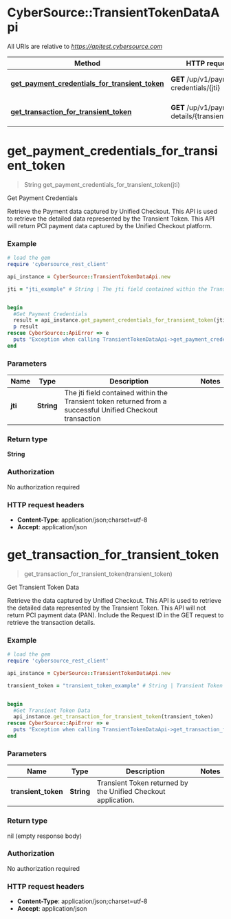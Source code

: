 # CyberSource::TransientTokenDataApi

All URIs are relative to *https://apitest.cybersource.com*

Method | HTTP request | Description
------------- | ------------- | -------------
[**get_payment_credentials_for_transient_token**](TransientTokenDataApi.md#get_payment_credentials_for_transient_token) | **GET** /up/v1/payment-credentials/{jti} | Get Payment Credentials
[**get_transaction_for_transient_token**](TransientTokenDataApi.md#get_transaction_for_transient_token) | **GET** /up/v1/payment-details/{transientToken} | Get Transient Token Data


# **get_payment_credentials_for_transient_token**
> String get_payment_credentials_for_transient_token(jti)

Get Payment Credentials

Retrieve the Payment data captured by Unified Checkout. This API is used to retrieve the detailed data represented by the Transient Token. This API will return PCI payment data captured by the Unified Checkout platform.

### Example
```ruby
# load the gem
require 'cybersource_rest_client'

api_instance = CyberSource::TransientTokenDataApi.new

jti = "jti_example" # String | The jti field contained within the Transient token returned from a successful Unified Checkout transaction 


begin
  #Get Payment Credentials
  result = api_instance.get_payment_credentials_for_transient_token(jti)
  p result
rescue CyberSource::ApiError => e
  puts "Exception when calling TransientTokenDataApi->get_payment_credentials_for_transient_token: #{e}"
end
```

### Parameters

Name | Type | Description  | Notes
------------- | ------------- | ------------- | -------------
 **jti** | **String**| The jti field contained within the Transient token returned from a successful Unified Checkout transaction  | 

### Return type

**String**

### Authorization

No authorization required

### HTTP request headers

 - **Content-Type**: application/json;charset=utf-8
 - **Accept**: application/json



# **get_transaction_for_transient_token**
> get_transaction_for_transient_token(transient_token)

Get Transient Token Data

Retrieve the data captured by Unified Checkout. This API is used to retrieve the detailed data represented by the Transient Token. This API will not return PCI payment data (PAN). Include the Request ID in the GET request to retrieve the transaction details.

### Example
```ruby
# load the gem
require 'cybersource_rest_client'

api_instance = CyberSource::TransientTokenDataApi.new

transient_token = "transient_token_example" # String | Transient Token returned by the Unified Checkout application. 


begin
  #Get Transient Token Data
  api_instance.get_transaction_for_transient_token(transient_token)
rescue CyberSource::ApiError => e
  puts "Exception when calling TransientTokenDataApi->get_transaction_for_transient_token: #{e}"
end
```

### Parameters

Name | Type | Description  | Notes
------------- | ------------- | ------------- | -------------
 **transient_token** | **String**| Transient Token returned by the Unified Checkout application.  | 

### Return type

nil (empty response body)

### Authorization

No authorization required

### HTTP request headers

 - **Content-Type**: application/json;charset=utf-8
 - **Accept**: application/json



